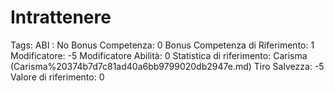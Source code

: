 # Intrattenere

Tags: ABI
: No
Bonus Competenza: 0
Bonus Competenza di Riferimento: 1
Modificatore: -5
Modificatore  Abilità: 0
Statistica di riferimento: Carisma (Carisma%20374b7d7c81ad40a6bb9799020db2947e.md)
Tiro Salvezza: -5
Valore di riferimento: 0
